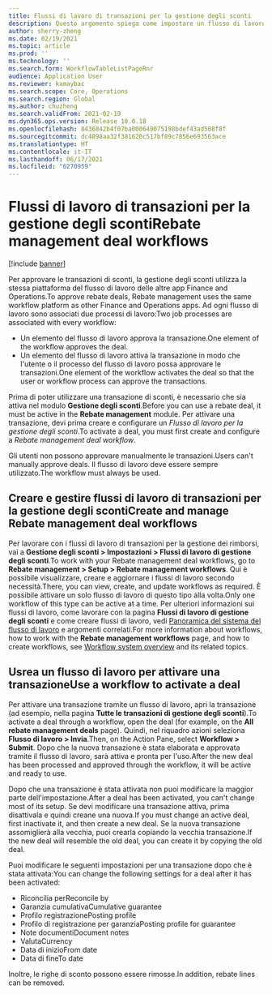 ```yaml
---
title: Flussi di lavoro di transazioni per la gestione degli sconti
description: Questo argomento spiega come impostare un flusso di lavoro di transazioni per la gestione degli sconti per approvare e attivare le transazioni.
author: sherry-zheng
ms.date: 02/19/2021
ms.topic: article
ms.prod: ''
ms.technology: ''
ms.search.form: WorkflowTableListPageRnr
audience: Application User
ms.reviewer: kamaybac
ms.search.scope: Core, Operations
ms.search.region: Global
ms.author: chuzheng
ms.search.validFrom: 2021-02-19
ms.dyn365.ops.version: Release 10.0.18
ms.openlocfilehash: 8436842b4f07ba000649075198bdef43ad508f8f
ms.sourcegitcommit: dc4898aa32f381620c517bf89c7856e693563ace
ms.translationtype: HT
ms.contentlocale: it-IT
ms.lasthandoff: 06/17/2021
ms.locfileid: "6270959"
---
```

# <a name="rebate-management-deal-workflows"></a><span data-ttu-id="5dc5e-103">Flussi di lavoro di transazioni per la gestione degli sconti</span><span class="sxs-lookup"><span data-stu-id="5dc5e-103">Rebate management deal workflows</span></span>

[!include [banner](../includes/banner.md)]

<span data-ttu-id="5dc5e-104">Per approvare le transazioni di sconti, la gestione degli sconti utilizza la stessa piattaforma del flusso di lavoro delle altre app Finance and Operations.</span><span class="sxs-lookup"><span data-stu-id="5dc5e-104">To approve rebate deals, Rebate management uses the same workflow platform as other Finance and Operations apps.</span></span> <span data-ttu-id="5dc5e-105">Ad ogni flusso di lavoro sono associati due processi di lavoro:</span><span class="sxs-lookup"><span data-stu-id="5dc5e-105">Two job processes are associated with every workflow:</span></span>

- <span data-ttu-id="5dc5e-106">Un elemento del flusso di lavoro approva la transazione.</span><span class="sxs-lookup"><span data-stu-id="5dc5e-106">One element of the workflow approves the deal.</span></span>
- <span data-ttu-id="5dc5e-107">Un elemento del flusso di lavoro attiva la transazione in modo che l'utente o il processo del flusso di lavoro possa approvare le transazioni.</span><span class="sxs-lookup"><span data-stu-id="5dc5e-107">One element of the workflow activates the deal so that the user or workflow process can approve the transactions.</span></span>

<span data-ttu-id="5dc5e-108">Prima di poter utilizzare una transazione di sconti, è necessario che sia attiva nel modulo **Gestione degli sconti**.</span><span class="sxs-lookup"><span data-stu-id="5dc5e-108">Before you can use a rebate deal, it must be active in the **Rebate management** module.</span></span> <span data-ttu-id="5dc5e-109">Per attivare una transazione, devi prima creare e configurare un *Flusso di lavoro per la gestione degli sconti*.</span><span class="sxs-lookup"><span data-stu-id="5dc5e-109">To activate a deal, you must first create and configure a *Rebate management deal workflow*.</span></span>

<span data-ttu-id="5dc5e-110">Gli utenti non possono approvare manualmente le transazioni.</span><span class="sxs-lookup"><span data-stu-id="5dc5e-110">Users can't manually approve deals.</span></span> <span data-ttu-id="5dc5e-111">Il flusso di lavoro deve essere sempre utilizzato.</span><span class="sxs-lookup"><span data-stu-id="5dc5e-111">The workflow must always be used.</span></span>

## <a name="create-and-manage-rebate-management-deal-workflows"></a><span data-ttu-id="5dc5e-112">Creare e gestire flussi di lavoro di transazioni per la gestione degli sconti</span><span class="sxs-lookup"><span data-stu-id="5dc5e-112">Create and manage Rebate management deal workflows</span></span>

<span data-ttu-id="5dc5e-113">Per lavorare con i flussi di lavoro di transazioni per la gestione dei rimborsi, vai a **Gestione degli sconti \> Impostazioni \> Flussi di lavoro di gestione degli sconti**.</span><span class="sxs-lookup"><span data-stu-id="5dc5e-113">To work with your Rebate management deal workflows, go to **Rebate management \> Setup \> Rebate management workflows**.</span></span> <span data-ttu-id="5dc5e-114">Qui è possibile visualizzare, creare e aggiornare i flussi di lavoro secondo necessità.</span><span class="sxs-lookup"><span data-stu-id="5dc5e-114">There, you can view, create, and update workflows as required.</span></span> <span data-ttu-id="5dc5e-115">È possibile attivare un solo flusso di lavoro di questo tipo alla volta.</span><span class="sxs-lookup"><span data-stu-id="5dc5e-115">Only one workflow of this type can be active at a time.</span></span> <span data-ttu-id="5dc5e-116">Per ulteriori informazioni sui flussi di lavoro, come lavorare con la pagina **Flussi di lavoro di gestione degli sconti** e come creare flussi di lavoro, vedi [Panoramica del sistema del flusso di lavoro](../../fin-ops-core/fin-ops/organization-administration/overview-workflow-system.md) e argomenti correlati.</span><span class="sxs-lookup"><span data-stu-id="5dc5e-116">For more information about workflows, how to work with the **Rebate management workflows** page, and how to create workflows, see [Workflow system overview](../../fin-ops-core/fin-ops/organization-administration/overview-workflow-system.md) and its related topics.</span></span>

## <a name="use-a-workflow-to-activate-a-deal"></a><span data-ttu-id="5dc5e-117">Usrea un flusso di lavoro per attivare una transazione</span><span class="sxs-lookup"><span data-stu-id="5dc5e-117">Use a workflow to activate a deal</span></span>

<span data-ttu-id="5dc5e-118">Per attivare una transazione tramite un flusso di lavoro, apri la transazione (ad esempio, nella pagina **Tutte le transazioni di gestione degli sconti**).</span><span class="sxs-lookup"><span data-stu-id="5dc5e-118">To activate a deal through a workflow, open the deal (for example, on the **All rebate management deals** page).</span></span> <span data-ttu-id="5dc5e-119">Quindi, nel riquadro azioni seleziona **Flusso di lavoro \> Invia**.</span><span class="sxs-lookup"><span data-stu-id="5dc5e-119">Then, on the Action Pane, select **Workflow \> Submit**.</span></span> <span data-ttu-id="5dc5e-120">Dopo che la nuova transazione è stata elaborata e approvata tramite il flusso di lavoro, sarà attiva e pronta per l'uso.</span><span class="sxs-lookup"><span data-stu-id="5dc5e-120">After the new deal has been processed and approved through the workflow, it will be active and ready to use.</span></span>

<span data-ttu-id="5dc5e-121">Dopo che una transazione è stata attivata non puoi modificare la maggior parte dell'impostazione.</span><span class="sxs-lookup"><span data-stu-id="5dc5e-121">After a deal has been activated, you can't change most of its setup.</span></span> <span data-ttu-id="5dc5e-122">Se devi modificare una transazione attiva, prima disattivala e quindi creane una nuova.</span><span class="sxs-lookup"><span data-stu-id="5dc5e-122">If you must change an active deal, first inactivate it, and then create a new deal.</span></span> <span data-ttu-id="5dc5e-123">Se la nuova transazione assomiglierà alla vecchia, puoi crearla copiando la vecchia transazione.</span><span class="sxs-lookup"><span data-stu-id="5dc5e-123">If the new deal will resemble the old deal, you can create it by copying the old deal.</span></span>

<span data-ttu-id="5dc5e-124">Puoi modificare le seguenti impostazioni per una transazione dopo che è stata attivata:</span><span class="sxs-lookup"><span data-stu-id="5dc5e-124">You can change the following settings for a deal after it has been activated:</span></span>

- <span data-ttu-id="5dc5e-125">Riconcilia per</span><span class="sxs-lookup"><span data-stu-id="5dc5e-125">Reconcile by</span></span>
- <span data-ttu-id="5dc5e-126">Garanzia cumulativa</span><span class="sxs-lookup"><span data-stu-id="5dc5e-126">Cumulative guarantee</span></span>
- <span data-ttu-id="5dc5e-127">Profilo registrazione</span><span class="sxs-lookup"><span data-stu-id="5dc5e-127">Posting profile</span></span>
- <span data-ttu-id="5dc5e-128">Profilo di registrazione per garanzia</span><span class="sxs-lookup"><span data-stu-id="5dc5e-128">Posting profile for guarantee</span></span>
- <span data-ttu-id="5dc5e-129">Note documenti</span><span class="sxs-lookup"><span data-stu-id="5dc5e-129">Document notes</span></span>
- <span data-ttu-id="5dc5e-130">Valuta</span><span class="sxs-lookup"><span data-stu-id="5dc5e-130">Currency</span></span>
- <span data-ttu-id="5dc5e-131">Data di inizio</span><span class="sxs-lookup"><span data-stu-id="5dc5e-131">From date</span></span>
- <span data-ttu-id="5dc5e-132">Data di fine</span><span class="sxs-lookup"><span data-stu-id="5dc5e-132">To date</span></span>

<span data-ttu-id="5dc5e-133">Inoltre, le righe di sconto possono essere rimosse.</span><span class="sxs-lookup"><span data-stu-id="5dc5e-133">In addition, rebate lines can be removed.</span></span>
